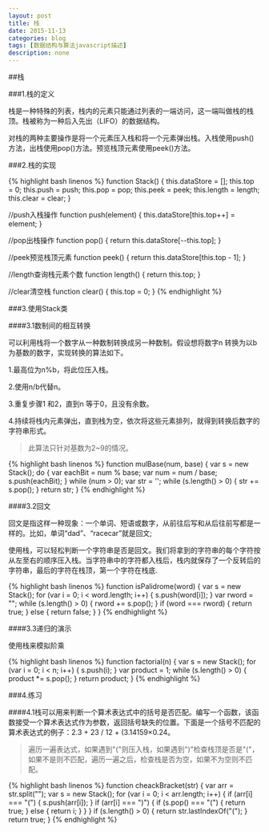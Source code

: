 ```yaml
---
layout: post
title: 栈
date: 2015-11-13
categories: blog
tags: [数据结构与算法javascript描述]
description: none
---
```


##栈

###1.栈的定义

栈是一种特殊的列表，栈内的元素只能通过列表的一端访问，这一端叫做栈的栈顶。栈被称为一种后入先出（LIFO）的数据结构。

对栈的两种主要操作是将一个元素压入栈和将一个元素弹出栈。入栈使用push() 方法，出栈使用pop()方法。预览栈顶元素使用peek()方法。

###2.栈的实现

{% highlight bash linenos %}
function Stack() {
    this.dataStore = [];
    this.top = 0;
    this.push = push;
    this.pop = pop;
    this.peek = peek;
    this.length = length;
    this.clear = clear;
}

//push入栈操作
function push(element) {
    this.dataStore[this.top++] = element;
}

//pop出栈操作
function pop() {
    return this.dataStore[--this.top];
}

//peek预览栈顶元素
function peek() {
    return this.dataStore[this.top - 1];
}

//length查询栈元素个数
function length() {
    return this.top;
}

//clear清空栈
function clear() {
    this.top = 0;
}
{% endhighlight %}

###3.使用Stack类

####3.1数制间的相互转换

可以利用栈将一个数字从一种数制转换成另一种数制。假设想将数字n 转换为以b 为基数的数字，实现转换的算法如下。

1.最高位为n%b，将此位压入栈。

2.使用n/b代替n。

3.重复步骤1 和2，直到n 等于0，且没有余数。

4.持续将栈内元素弹出，直到栈为空，依次将这些元素排列，就得到转换后数字的字符串形式。

>此算法只针对基数为2~9的情况。

{% highlight bash linenos %}
function mulBase(num, base) {
    var s = new Stack();
    do {
        var eachBit = num % base;
        var num = num / base;
        s.push(eachBit);
    } while (num > 0);
    var str = '';
    while (s.length() > 0) {
        str += s.pop();
    }
    return str;
}
{% endhighlight %}

####3.2回文

回文是指这样一种现象：一个单词、短语或数字，从前往后写和从后往前写都是一样的。比如，单词“dad”、“racecar”就是回文;

使用栈，可以轻松判断一个字符串是否是回文。我们将拿到的字符串的每个字符按从左至右的顺序压入栈。当字符串中的字符都入栈后，栈内就保存了一个反转后的字符串，最后的字符在栈顶，第一个字符在栈底.

{% highlight bash linenos %}
function isPalidrome(word) {
    var s = new Stack();
    for (var i = 0; i < word.length; i++) {
        s.push(word[i]);
    }
    var rword = "";
    while (s.length() > 0) {
        rword += s.pop();
    }
    if (word === rword) {
        return true;
    } else {
        return false;
    }
}
{% endhighlight %}

####3.3递归的演示

使用栈来模拟阶乘

{% highlight bash linenos %}
function factorial(n) {
    var s = new Stack();
    for (var i = 0; i < n; i++) {
        s.push(i);
    }
    var product = 1;
    while (s.length() > 0) {
        product *= s.pop();
    }
    return product;
}
{% endhighlight %}

###4.练习

####4.1栈可以用来判断一个算术表达式中的括号是否匹配。编写一个函数，该函数接受一个算术表达式作为参数，返回括号缺失的位置。下面是一个括号不匹配的算术表达式的例子：2.3 + 23 / 12 + (3.14159×0.24。

>遍历一遍表达式，如果遇到"("则压入栈，如果遇到")"检查栈顶是否是"("，如果不是则不匹配，遍历一遍之后，检查栈是否为空，如果不为空则不匹配。

{% highlight bash linenos %}
function cheackBracket(str) {
    var arr = str.split("");
    var s = new Stack();
    for (var i = 0; i < arr.length; i++) {
        if (arr[i] === "(") {
            s.push(arr[i]);
        }
        if (arr[i] === ")") {
            if (s.pop() === "(") {
                return true;
            } else {
                return i;
            }
        }
    }
    if (s.length() > 0) {
        return str.lastIndexOf("(");
    }
    return true;
}
{% endhighlight %}
